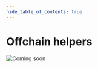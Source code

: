 ```yaml
---
hide_table_of_contents: true
---
```


# Offchain helpers

![Coming soon](/img/coming_soon.png "Coming soon")